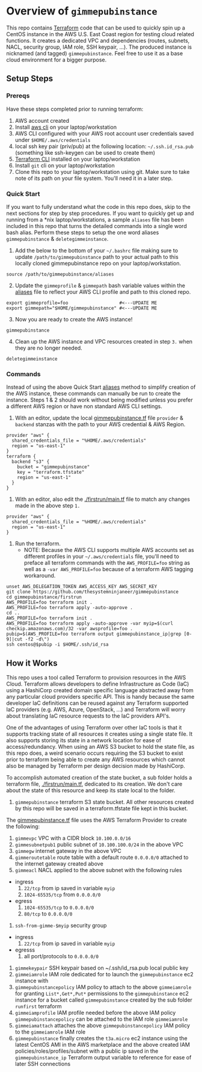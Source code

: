 # Overview of `gimmepubinstance`
This repo contains [Terraform](https://www.terraform.io/) code that can be used to quickly spin up a CentOS instance in the AWS U.S. East Coast region for testing cloud related functions. It creates a dedicated VPC and dependencies (routes, subnets, NACL, security group, IAM role, SSH keypair, ...). The produced instance is nicknamed (and tagged) `gimmepubinstance`. Feel free to use it as a base cloud environment for a bigger purpose.

## Setup Steps

### Prereqs
Have these steps completed prior to running terraform:
1. AWS account created
1. Install [aws cli](https://aws.amazon.com/cli/) on your laptop/workstation
1. AWS CLI configured with your AWS root account user credentials saved under `$HOME/.aws/credentials`
1. local ssh key pair (priv/pub) at the following location: `~/.ssh.id_rsa.pub` (something like ssh-keygen can be used to create them)
1. [Terraform CLI](https://www.terraform.io/downloads.html) installed on your laptop/workstation
1. Install `git` cli on your laptop/workstation
1. Clone this repo to your laptop/workstation using git. Make sure to take note of its path on your file system. You'll need it in a later step.


### Quick Start
If you want to fully understand what the code in this repo does, skip to the next sections for step by step procedures. If you want to quickly get up and running from a \*nix laptop/workstations, a sample `aliases` file has been included in this repo that turns the detailed commands into a single word bash alias. Perform these steps to setup the one word aliases  `gimmepubinstance` & `deletegimmeinstance`.
1. Add the below to the bottom of your `~/.bashrc` file making sure to update `/path/to/gimmepubinstance` path to your actual path to this locally cloned gimmepubinstance repo on your laptop/workstation.
```
source /path/to/gimmepubinstance/aliases
```
2. Update the `gimmeprofile` & `gimmepath` bash variable values within the [aliases](./aliases) file to reflect your AWS CLI profile and path to this cloned repo.
```
export gimmeprofile=foo                   #<---UPDATE ME
export gimmepath="$HOME/gimmepubinstance" #<---UPDATE ME
```
3. Now you are ready to create the AWS instance!
```
gimmepubinstance
```
4. Clean up the AWS instance and VPC resources created in step `3.` when they are no longer needed.
```
deletegimmeinstance
```

### Commands
Instead of using the above Quick Start [aliases](./aliases) method to simplify creation of the AWS instance, these commands can manually be run to create the instance. Steps 1 & 2 should work without being modified unless you prefer a different AWS region or have non standard AWS CLI settings.
1. With an editor, update the local [gimmepubinstance.tf](./gimmepubinstance.tf) file `provider` & `backend` stanzas with the path to your AWS credential & AWS Region.
```
provider "aws" {
  shared_credentials_file = "%HOME/.aws/credentials"
  region = "us-east-1"
}
terraform {
  backend "s3" {
    bucket = "gimmepubinstance"
    key = "terraform.tfstate"
    region = "us-east-1"
  }
}
```
1. With an editor, also edit the [./firstrun/main.tf](./firstrun/main.tf) file to match any changes made in the above step `1.`
```
provider "aws" {
  shared_credentials_file = "%HOME/.aws/credentials"
  region = "us-east-1"
}
```
1. Run the terraform.
   * NOTE: Because the AWS CLI supports multiple AWS accounts set as different profiles in your `~/.aws/credentials` file, you'll need to preface all terraform commands with the `AWS_PROFILE=foo` string as well as a `-var AWS_PROFILE=foo` because of a terraform AWS tagging workaround.
```
unset AWS_DELEGATION_TOKEN AWS_ACCESS_KEY AWS_SECRET_KEY
git clone https://github.com/thesystemninjaneer/gimmepubinstance
cd gimmepubinstance/firstrun
AWS_PROFILE=foo terraform init .
AWS_PROFILE=foo terraform apply -auto-approve .
cd ..
AWS_PROFILE=foo terraform init .
AWS_PROFILE=foo terraform apply -auto-approve -var myip=$(curl checkip.amazonaws.com)/32 -var awsprofile=foo .
pubip=$(AWS_PROFILE=foo terraform output gimmepubinstance_ip|grep [0-9]|cut -f2 -d\")
ssh centos@$pubip -i $HOME/.ssh/id_rsa
```

## How it Works

This repo uses a tool called Terraform to provision resources in the AWS Cloud. Terraform allows developers to define Infrastructure as Code (IaC) using a HashiCorp created domain specific language abstracted away from any particular cloud providers specific API. This is handy because the same developer IaC definitions can be reused against any Terraform supported IaC providers (e.g. AWS, Azure, OpenStack, ...) and Terraform will worry about translating IaC resource requests to the IaC providers API's.

One of the advantages of using Terraform over other IaC tools is that it supports tracking state of all resources it creates using a single state file. It also supports storing its state in a network location for ease of access/redundancy. When using an AWS S3 bucket to hold the state file, as this repo does, a weird scenario occurs requiring the S3 bucket to exist prior to terraform being able to create any AWS resources which cannot also be managed by Terraform per design decision made by HashiCorp.

To accomplish automated creation of the state bucket, a sub folder holds a terraform file, [./firstrun/main.tf](./firstrun/main.tf), dedicated to its creation. We don't care about the state of this resource and keep its state local to the folder.
1. `gimmepubinstance` terraform S3 state bucket. All other resources created by this repo will be saved in a terraform.tfstate file kept in this bucket.

The [gimmepubinstance.tf](./gimmepubinstance.tf) file uses the AWS Terraform Provider to create the following:
1. `gimmevpc` VPC with a CIDR block `10.100.0.0/16`
1. `gimmesubnetpub1` public subnet of `10.100.100.0/24` in the above VPC
1. `gimmegw` internet gateway in the above VPC
1. `gimmeroutetable` route table with a default route `0.0.0.0/0` attached to the internet gateway created above
1. `gimmeacl` NACL applied to the above subnet with the following rules
  * ingress
    1. `22/tcp` from ip saved in variable `myip`
    1. `1024-65535/tcp` from `0.0.0.0/0`
  * egress
    1. `1024-65535/tcp` to `0.0.0.0/0`
    1. `80/tcp` to `0.0.0.0/0`
1. `ssh-from-gimme-$myip` security group
  * ingress
    1. `22/tcp` from ip saved in variable `myip`
  * egresss
    1. all port/protocols to `0.0.0.0/0`
1. `gimmekeypair` SSH keypair based on ~/.ssh/id_rsa.pub local public key
1. `gimmeiamrole` IAM role dedicated for to launch the `gimmepubinstance` ec2 instance with
1. `gimmepubinstancepolicy` IAM policy to attach to the above `gimmeiamrole` for granting `List*,Get*,Put*` permissions to the `gimmepubinstance` ec2 instance for a bucket called `gimmepubinstance` created by the sub folder `runfirst` terraform
1. `gimmeiamprofile` IAM profile needed before the above IAM policy `gimmepubinstancepolicy` can be attached to the IAM role `gimmeiamrole`
1. `gimmeiamattach` attaches the above `gimmepubinstancepolicy` IAM policy to the `gimmeiamrole` IAM role
1. `gimmepubinstance` finally creates the `t3a.micro` ec2 instance using the latest CentOS AMI in the AWS marketplace and the above created IAM policies/roles/profiles/subnet with a public ip saved in the `gimmepubinstance_ip` Terraform output variable to reference for ease of later SSH connections
